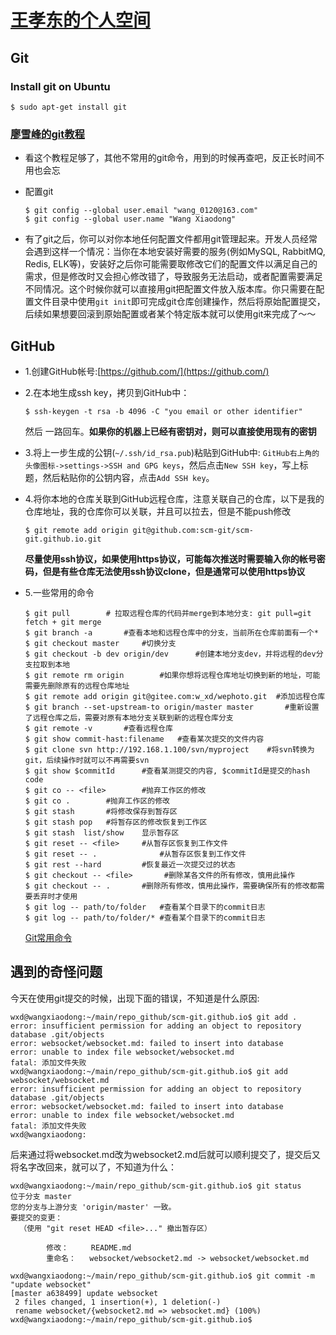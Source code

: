 # [王孝东的个人空间](https://scm-git.github.io/)
## Git
### Install git on Ubuntu
```
$ sudo apt-get install git
```
### [廖雪峰的git教程](https://www.liaoxuefeng.com/wiki/0013739516305929606dd18361248578c67b8067c8c017b000)
* 看这个教程足够了，其他不常用的git命令，用到的时候再查吧，反正长时间不用也会忘
* 配置git

  ```
  $ git config --global user.email "wang_0120@163.com"
  $ git config --global user.name "Wang Xiaodong"
  ```

* 有了git之后，你可以对你本地任何配置文件都用git管理起来。开发人员经常会遇到这样一个情况：当你在本地安装好需要的服务(例如MySQL, RabbitMQ, Redis, ELK等)，安装好之后你可能需要取修改它们的配置文件以满足自己的需求，但是修改时又会担心修改错了，导致服务无法启动，或者配置需要满足不同情况。这个时候你就可以直接用git把配置文件放入版本库。你只需要在配置文件目录中使用`git init`即可完成git仓库创建操作，然后将原始配置提交，后续如果想要回滚到原始配置或者某个特定版本就可以使用git来完成了～～

## GitHub
* 1.创建GitHub帐号:[https://github.com/](https://github.com/)
* 2.在本地生成ssh key，拷贝到GitHub中：

  ```
  $ ssh-keygen -t rsa -b 4096 -C "you email or other identifier"
  ```
  然后 一路回车。**如果你的机器上已经有密钥对，则可以直接使用现有的密钥**

* 3.将上一步生成的公钥(`~/.ssh/id_rsa.pub`)粘贴到GitHub中: `GitHub右上角的头像图标->settings->SSH and GPG keys`，然后点击`New SSH key`，写上标题，然后粘贴你的公钥内容，点击`Add SSH key`。

* 4.将你本地的仓库关联到GitHub远程仓库，注意关联自己的仓库，以下是我的仓库地址，我的仓库你可以关联，并且可以拉去，但是不能push修改

  ```
  $ git remote add origin git@github.com:scm-git/scm-git.github.io.git 
  ```
  **尽量使用ssh协议，如果使用https协议，可能每次推送时需要输入你的帐号密码，但是有些仓库无法使用ssh协议clone，但是通常可以使用https协议**
  
* 5.一些常用的命令

  ```
  $ git pull        # 拉取远程仓库的代码并merge到本地分支: git pull=git fetch + git merge
  $ git branch -a       #查看本地和远程仓库中的分支，当前所在仓库前面有一个*
  $ git checkout master     #切换分支
  $ git checkout -b dev origin/dev      #创建本地分支dev，并将远程的dev分支拉取到本地
  $ git remote rm origin        #如果你想将远程仓库地址切换到新的地址，可能需要先删除原有的远程仓库地址
  $ git remote add origin git@gitee.com:w_xd/wephoto.git  #添加远程仓库
  $ git branch --set-upstream-to origin/master master       #重新设置了远程仓库之后，需要对原有本地分支关联到新的远程仓库分支
  $ git remote -v       #查看远程仓库
  $ git show commit-hast:filename   #查看某次提交的文件内容
  $ git clone svn http://192.168.1.100/svn/myproject    #将svn转换为git，后续操作时就可以不再需要svn
  $ git show $commitId      #查看某测提交的内容, $commitId是提交的hash code
  $ git co -- <file>        #抛弃工作区的修改
  $ git co .        #抛弃工作区的修改
  $ git stash       #将修改保存到暂存区
  $ git stash pop   #将暂存区的修改恢复到工作区
  $ git stash  list/show    显示暂存区
  $ git reset -- <file>     #从暂存区恢复到工作文件
  $ git reset -- .              #从暂存区恢复到工作文件
  $ git rest --hard         #恢复最近一次提交过的状态
  $ git checkout -- <file>       #删除某各文件的所有修改，慎用此操作
  $ git checkout -- .       #删除所有修改，慎用此操作，需要确保所有的修改都需要丢弃时才使用
  $ git log -- path/to/folder   #查看某个目录下的commit日志
  $ git log -- path/to/folder/* #查看某个目录下的commit日志
  ```
  [Git常用命令](http://www.cnblogs.com/cspku/articles/Git_cmds.html)
  
## 遇到的奇怪问题
今天在使用git提交的时候，出现下面的错误，不知道是什么原因:
```
wxd@wangxiaodong:~/main/repo_github/scm-git.github.io$ git add .
error: insufficient permission for adding an object to repository database .git/objects
error: websocket/websocket.md: failed to insert into database
error: unable to index file websocket/websocket.md
fatal: 添加文件失败
wxd@wangxiaodong:~/main/repo_github/scm-git.github.io$ git add websocket/websocket.md 
error: insufficient permission for adding an object to repository database .git/objects
error: websocket/websocket.md: failed to insert into database
error: unable to index file websocket/websocket.md
fatal: 添加文件失败
wxd@wangxiaodong:
```
后来通过将websocket.md改为websocket2.md后就可以顺利提交了，提交后又将名字改回来，就可以了，不知道为什么：
```
wxd@wangxiaodong:~/main/repo_github/scm-git.github.io$ git status
位于分支 master
您的分支与上游分支 'origin/master' 一致。
要提交的变更：
  （使用 "git reset HEAD <file>..." 撤出暂存区）

        修改：     README.md
        重命名：   websocket/websocket2.md -> websocket/websocket.md

wxd@wangxiaodong:~/main/repo_github/scm-git.github.io$ git commit -m "update websocket"
[master a638499] update websocket
 2 files changed, 1 insertion(+), 1 deletion(-)
 rename websocket/{websocket2.md => websocket.md} (100%)
wxd@wangxiaodong:~/main/repo_github/scm-git.github.io$
```
  